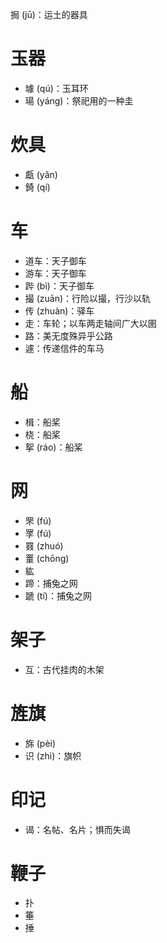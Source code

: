 挶 (jū)：运土的器具

# 玉器
* 璩 (qú)：玉耳环
* 瑒 (yáng)：祭祀用的一种圭

# 炊具
* 甗 (yǎn)
* 錡 (qí)
# 车
* 道车：天子御车
* 游车：天子御车
* 跸 (bì)：天子御车
* 撮 (zuān)：行险以撮，行沙以轨
* 传 (zhuàn)：驿车
* 走：车轮；以车两走轴间广大以圉
* 路：美无度殊异乎公路
* 遽：传递信件的车马

# 船
* 楫：船桨
* 桡：船桨
* 挐 (ráo)：船桨

# 网
* 罘 (fú)
* 罦 (fú)
* 罬 (zhuó)
* 罿 (chōng)
* 紘
* 蹄：捕兔之网
* 蹏 (tí)：捕兔之网
# 架子
* 互：古代挂肉的木架
# 旌旗
* 旆 (pèi)
* 识 (zhì)：旗帜
# 印记
* 谒：名帖、名片；惧而失谒
# 鞭子
* 扑
* 箠
* 捶